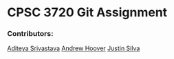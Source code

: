 # CPSC 3720 Git Assignment

### Contributors:

[Aditeya Srivastava](https://github.com/aditeyaS)
[Andrew Hoover](https://github.com/abhoove)
[Justin Silva](https://github.com/JusSil501)

